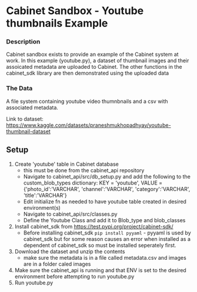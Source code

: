 # Cabinet Sandbox - Youtube thumbnails Example
### Description
Cabinet sandbox exists to provide an example of the Cabinet system at work. In this example (youtube.py), a dataset of thumbnail images and their assoicated metadata are uploaded to Cabinet. The other functions in the cabinet_sdk library are then demonstrated using the uploaded data

### The Data
A file system containing youtube video thumnbnails and a csv with associated metadata.

Link to dataset: https://www.kaggle.com/datasets/praneshmukhopadhyay/youtube-thumbnail-dataset 

## Setup
1. Create 'youtube' table in Cabinet database
    * this must be done from the cabinet_api repository
    * Navigate to cabinet_api/src/db_setup.py and add the following to the custom_blob_types dictionary: KEY = 'youtube', VALUE = {'photo_id':'VARCHAR', 'channel':'VARCHAR', 'category':'VARCHAR', 'title':'VARCHAR'}
    * Edit initialize fn as needed to have youtube table created in desired environment(s)
    * Navigate to cabinet_api/src/classes.py 
    * Define the Youtube Class and add it to Blob_type and blob_classes
2. Install cabinet_sdk from https://test.pypi.org/project/cabinet-sdk/
    * Before installing cabinet_sdk `pip install pyyaml` - pyyaml is used by cabinet_sdk but for some reason causes an error when installed as a dependent of cabinet_sdk so must be installed seperately first. 
3. Download the dataset and unzip the contents
    * make sure the metadata is in a file called metadata.csv and images are in a folder caled images
5. Make sure the cabinet_api is running and that ENV is set to the desired environment before attempting to run youtube.py
6. Run youtube.py